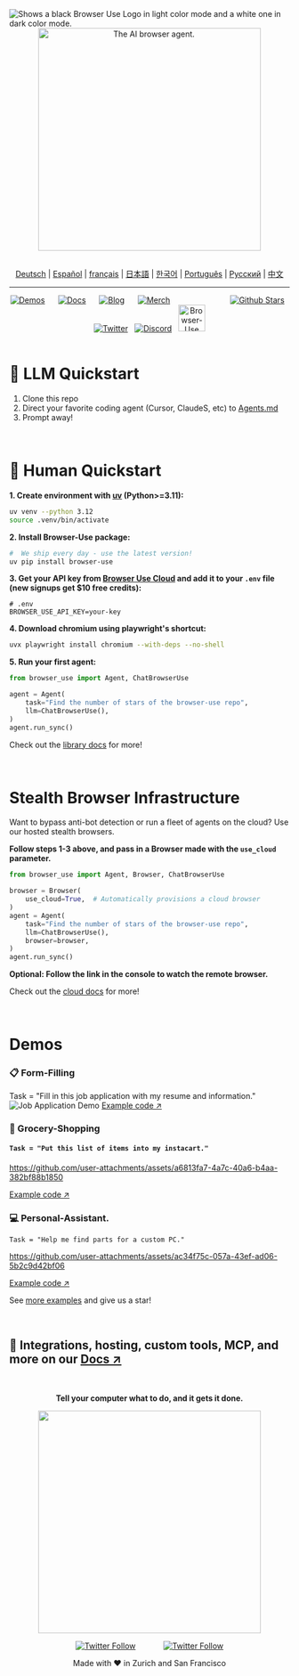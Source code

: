 <picture>
  <source media="(prefers-color-scheme: light)" srcset="https://github.com/user-attachments/assets/2ccdb752-22fb-41c7-8948-857fc1ad7e24"">
  <source media="(prefers-color-scheme: dark)" srcset="https://github.com/user-attachments/assets/774a46d5-27a0-490c-b7d0-e65fcbbfa358">
  <img alt="Shows a black Browser Use Logo in light color mode and a white one in dark color mode." src="https://github.com/user-attachments/assets/774a46d5-27a0-490c-b7d0-e65fcbbfa358"  width="full">
</picture>

<div align="center">
    <picture>
    <source media="(prefers-color-scheme: light)" srcset="https://github.com/user-attachments/assets/9955dda9-ede3-4971-8ee0-91cbc3850125"">
    <source media="(prefers-color-scheme: dark)" srcset="https://github.com/user-attachments/assets/6797d09b-8ac3-4cb9-ba07-b289e080765a">
    <img alt="The AI browser agent." src="https://github.com/user-attachments/assets/6797d09b-8ac3-4cb9-ba07-b289e080765a"  width="400">
    </picture>
</div>

</br>

<div align="center">

<!-- Keep these links. Translations will automatically update with the README. -->
[Deutsch](https://www.readme-i18n.com/browser-use/browser-use?lang=de) |
[Español](https://www.readme-i18n.com/browser-use/browser-use?lang=es) |
[français](https://www.readme-i18n.com/browser-use/browser-use?lang=fr) |
[日本語](https://www.readme-i18n.com/browser-use/browser-use?lang=ja) |
[한국어](https://www.readme-i18n.com/browser-use/browser-use?lang=ko) |
[Português](https://www.readme-i18n.com/browser-use/browser-use?lang=pt) |
[Русский](https://www.readme-i18n.com/browser-use/browser-use?lang=ru) |
[中文](https://www.readme-i18n.com/browser-use/browser-use?lang=zh)

</div>

---

<div align="center">
<a href="#demos"><img src="https://media.browser-use.tools/badges/demos" alt="Demos"></a>
<img width="16" height="1" alt="">
<a href="https://docs.browser-use.com"><img src="https://media.browser-use.tools/badges/docs" alt="Docs"></a>
<img width="16" height="1" alt="">
<a href="https://browser-use.com/posts"><img src="https://media.browser-use.tools/badges/blog" alt="Blog"></a>
<img width="16" height="1" alt="">
<a href="https://browsermerch.com"><img src="https://media.browser-use.tools/badges/merch" alt="Merch"></a>
<img width="100" height="1" alt="">
<a href="https://github.com/browser-use/browser-use"><img src="https://media.browser-use.tools/badges/github" alt="Github Stars"></a>
<img width="4" height="1" alt="">
<a href="https://x.com/intent/user?screen_name=browser_use"><img src="https://media.browser-use.tools/badges/twitter" alt="Twitter"></a>
<img width="4 height="1" alt="">
<a href="https://link.browser-use.com/discord"><img src="https://media.browser-use.tools/badges/discord" alt="Discord"></a>
<img width="4" height="1" alt="">
<a href="https://cloud.browser-use.com"><img src="https://media.browser-use.tools/badges/cloud" height="48" alt="Browser-Use Cloud"></a>
</div>

</br>

# 🤖 LLM Quickstart

1. Clone this repo
2. Direct your favorite coding agent (Cursor, ClaudeS, etc) to [Agents.md](https://docs.browser-use.com/llms-full.txt)
3. Prompt away!

<br/>

# 👋 Human Quickstart

**1. Create environment with [uv](https://docs.astral.sh/uv/) (Python>=3.11):**
```bash
uv venv --python 3.12
source .venv/bin/activate
```

**2. Install Browser-Use package:**
```bash
#  We ship every day - use the latest version!
uv pip install browser-use
```

**3. Get your API key from [Browser Use Cloud](https://cloud.browser-use.com/dashboard/api) and add it to your `.env` file (new signups get $10 free credits):**
```
# .env
BROWSER_USE_API_KEY=your-key
```

**4. Download chromium using playwright's shortcut:**
```bash
uvx playwright install chromium --with-deps --no-shell
```

**5. Run your first agent:**
```python
from browser_use import Agent, ChatBrowserUse

agent = Agent(
    task="Find the number of stars of the browser-use repo",
    llm=ChatBrowserUse(),
)
agent.run_sync()
```

Check out the [library docs](https://docs.browser-use.com) for more!

<br/>

# Stealth Browser Infrastructure

Want to bypass anti-bot detection or run a fleet of agents on the cloud? Use our hosted stealth browsers.

**Follow steps 1-3 above, and pass in a Browser made with the `use_cloud` parameter.**
```python
from browser_use import Agent, Browser, ChatBrowserUse

browser = Browser(
    use_cloud=True,  # Automatically provisions a cloud browser
)
agent = Agent(
    task="Find the number of stars of the browser-use repo",
    llm=ChatBrowserUse(),
    browser=browser,
)
agent.run_sync()
```

**Optional: Follow the link in the console to watch the remote browser.**

Check out the [cloud docs](https://docs.cloud.browser-use.com) for more!

<br/>

# Demos


### 📋 Form-Filling
Task = "Fill in this job application with my resume and information."
![Job Application Demo](https://github.com/user-attachments/assets/57865ee6-6004-49d5-b2c2-6dff39ec2ba9)
[Example code ↗](https://github.com/browser-use/browser-use/blob/main/examples/use-cases/find_and_apply_to_jobs.py)


### 🍎 Grocery-Shopping
#### `Task = "Put this list of items into my instacart."`

https://github.com/user-attachments/assets/a6813fa7-4a7c-40a6-b4aa-382bf88b1850

[Example code ↗](https://github.com/browser-use/browser-use/blob/main/examples/use-cases/buy_groceries.py)


### 💻 Personal-Assistant. 
`Task = "Help me find parts for a custom PC."`

https://github.com/user-attachments/assets/ac34f75c-057a-43ef-ad06-5b2c9d42bf06

[Example code ↗](https://github.com/browser-use/browser-use/blob/main/examples/use-cases/pcpartpicker.py)


See [more examples](https://docs.browser-use.com/examples) and give us a star!

<br/>

## 📖 Integrations, hosting, custom tools, MCP, and more on our [Docs ↗](https://docs.browser-use.com)

<br/>

<div align="center">
  
**Tell your computer what to do, and it gets it done.**

<img src="https://github.com/user-attachments/assets/06fa3078-8461-4560-b434-445510c1766f" width="400"/>

[![Twitter Follow](https://img.shields.io/twitter/follow/Magnus?style=social)](https://x.com/intent/user?screen_name=mamagnus00)
&emsp;&emsp;&emsp;
[![Twitter Follow](https://img.shields.io/twitter/follow/Gregor?style=social)](https://x.com/intent/user?screen_name=gregpr07)

</div>

<div align="center"> Made with ❤️ in Zurich and San Francisco </div>
